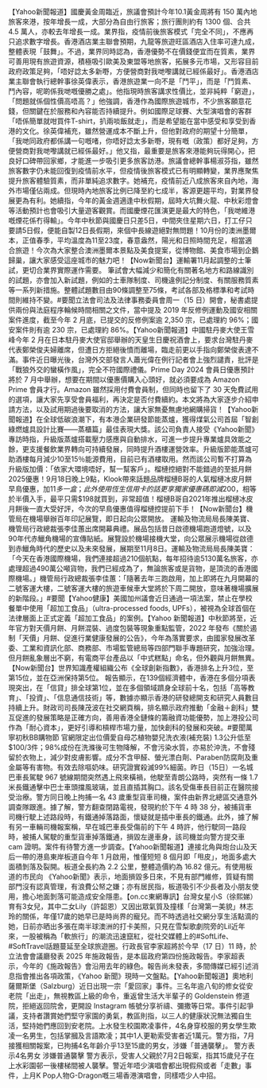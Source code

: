 【Yahoo新聞報道】國慶黃金周臨近，旅議會預計今年10.1黃金周將有 150 萬內地旅客來港，按年增長一成，大部分為自由行旅客；旅行團則約有 1300 個、合共 4.5 萬人，亦較去年增長一成。業界指，疫情前後旅客模式「完全不同」，不應再只追求數字增長。香港酒店業主聯會預期，九龍等旅遊旺區酒店入住率可達九成，整體表現「鼓舞」。不過，業界同時認為，香港優勢不在價錢便宜而在質素，業界可善用現有旅遊資源，積極吸引歐美及東盟等地旅客，拓展多元市場，又形容目前政府政策足夠，「唔好諗太多新嘢，方便營商對我哋嚟講就已經係最好」。香港酒店業主聯會執行總幹事徐英偉表示，香港旅遊業一向不是「鬥平」，而是「鬥質素、鬥內容，呢啲係我哋嘅優勝之處」。他指現時旅客講求性價比，並非純粹「窮遊」，「問題就係個性價高唔高？」他強調，香港作為國際旅遊城市，不少旅客願意花錢，但關鍵在於服務和內容能否持續提升。例如國際足球賽、大型演唱會的客群「唔係簡單就咁買件T-shirt，扒兩啖飯就走」，而是希望能在當中感受和享受到香港的文化。徐英偉補充，雖然營運成本不斷上升，但他對政府的期望十分簡單，「我哋同政府都係講一句嘅啫，你唔好諗太多新嘢，現有嘅（政策）都好足夠，方便營商對我哋嚟講就已經係最好。」他又指，最重要是旅客來港能夠玩得開心，把良好口碑帶回家鄉，才能進一步吸引更多旅客訪港。旅議會總幹事楊淑芬指，雖然旅客數字仍未能回復到疫情前水平，但疫情後旅客模式已有明顯轉變，業界應聚焦提升旅客體驗質素，而非單純追求數字。她補充，疫情前近八成旅客來自內地，海外市場僅佔兩成。但現時內地旅客比例已降至約七成半，客源更趨平均，對業界發展更為有利。她續指，今年的黃金週適逢中秋假期，屆時大坑舞火龍、中秋彩燈會等活動預計也會吸引大量遊客觀賞。而國慶煙花匯演更是最大的特色，「我哋維港嘅煙花係冇得輸」。今年中秋節與國慶日只差5日，中間夾住星期六日，打工仔只要請5日假，便能自製12日長假期，來個中長線遊絕對無問題！10月份的澳洲墨爾本，正值春季，平均溫度為11至23度，春意盎然，陽光和日照時間充足，相當適合旅遊！今次為大家整合澳洲墨爾本景點及美食提案，從博物館、美食市場到企鵝歸巢，讓大家感受這座城市的魅力吧！【Now新聞台】運輸署11月起調整的士筆試，更切合業界實際運作需要。 筆試會大幅減少和簡化有關著名地方和路線識別的試題，亦會加入新試題，例如的士車隊制度、司機違例記分制度、有關服務質素等一系列新措施。整體試題數目由90條調整至75條，考試各部及格標準和考試時間則維持不變。#要聞立法會司法及法律事務委員會周一（15 日）開會，秘書處提供兩份與法庭程序輪候時間相關之文件，當中提及 2019 年反修例運動及國安相關案件進度，截至今年 2 月底，已提交的反修例案逾 2,350 宗，已處理約 96%；國安案件則有逾 230 宗，已處理約 86%。【Yahoo新聞報道】中國駐丹麥大使王雪峰今年 2 月在日本駐丹麥大使官邸舉辦的天皇生日慶祝酒會上，要求台灣駐丹麥代表鄭榮俊夫婦離席，但遭日方拒絕後憤而離場，臨走前更以手指向鄭榮俊表達不滿。事件近日曝光後，台灣外交部發言人蕭光偉在例行記者會上強烈譴責，批評是「戰狼外交的蠻橫作風」，完全不符國際禮儀。Prime Day 2024 會員日優惠預計將於 7 月中舉辦，想要在期間以優惠價購入心頭好，就必須要成為 Amazon Prime 會員才行。Amazon 雖然採用付費會員制，但同時也留下了 30 天免費試用的選項，讓大家先享受會員福利，再決定是否付費續約。本文將為大家逐步介紹申請方法，以及試用期過後要取消的方法，讓大家無憂無慮地網購掃貨！【Yahoo新聞報道】在全球低碳浪潮下，有本港企業研發節能蒸爐，獲得煤氣公司首屆「智創綠燃爐具設計比賽——蒸櫃篇」最佳表現大獎。該公司負責人接受《Yahoo新聞》專訪時指，升級版蒸爐搭載壓力感應與自動排水，可進一步提升專業爐具效能之餘，更支援餐飲業界轉向可持續發展，同時提升酒樓運營效率。升級版節能蒸爐可助酒樓每月減少10至15％能源費用，目前已有酒樓取用。然而該公司暫不打算為升級版加價：「依家大環境唔好，幫一幫客戶」。榴槤控絕對不能錯過的至抵月餅2025優惠！9月18日晚上9點，Klook帶來話題品牌榴槤B哥的人氣榴槤冰皮月餅早鳥優惠，加$11多一盒；此外使用恆生信用卡的話更享獨家優惠碼即減$200，相等於半價入手，最平只需$198就買到，非常超值！榴槤B哥自2021年推出榴槤冰皮月餅後一直大受好評，今次的早鳥優惠值得榴槤控提前下手！【Now新聞台】機管局在機場舉辦百年印記展覽，即日起向公眾開放。 運輸及物流局局長陳美寶、機管局行政總裁張李佳蕙出席開幕典禮。展品包括昔日啟德機場跑道燈號，以及90年代赤鱲角機場的宣傳貼紙。展覽設於機場接機大堂，向公眾展示機場從啟德到赤鱲角時代的歷史以及未來發展，展期至11月8日。運輸及物流局局長陳美寶：「今天在香港國際機場，我們連接超過210個航點，每年招待逾5130萬名旅客，亦處理超過490萬公噸貨物，我們已經成為了，無論旅客或是貨物，是頂流的香港國際機場。」機管局行政總裁張李佳蕙：「隨著去年三跑啟用，加上即將在九月開幕的二號客運大樓，二號客運大樓的旅遊車候車大堂將於下周二開放，意味著機場擴展的新階段。」#要聞【Yahoo健康】美國加州議會近日通過一項法案，禁止在學校餐單中使用「超加工食品」（ultra-processed foods, UPFs），被視為全球首個在法律層面上正式定義「超加工食品」的案例。【Yahoo 新聞報道】中秋節將至，近年官方對天價月餅、月餅混裝、過度包裝等現象重點監管，2022 年發布《關於遏制「天價」月餅、促進行業健康發展的公告》，今年為落實要求，由國家發展改革委、工業和資訊化部、商務部、市場監管總局等四部門聯手專題研究，加強治理。但月餅亂象層出不窮，有電商平台產品以「中式糕點」命名，但外觀與月餅無異。【Now新聞台】世界知識產權組織公布《全球創新指數》，香港排名上升3位，至第15位，並在亞洲保持第5位。 報告顯示，在139個經濟體中，香港在多個分項表現突出，在「信貸」排全球第1位，並在多個領域躋身全球前十名，包括「高等教育」、「投資」、「信息通信技術」等，數據亦顯示香港的研發總開支和研究人員數目持續上升。財政司司長陳茂波在社交網頁稱，排名顯示政府推動「金融＋創科」雙互促進的發展策略是正確方向，善用香港全鏈條的籌融資功能優勢，加上港投公司作為「耐心資本」，更好引導和槓桿市場力量，加快創科的發展和突破。#要聞萬寧初秋BB購物節 官網限定出位價愛自母芯植物嬰兒洗衣液(補充裝) 1.3公升低至$100/3件；98%成份在洗滌後可生物降解，不會污染水質，亦易於沖洗，不會殘留於衣物上，減少對皮膚影響。成分不含甲醛、螢光漂白劑、Paraben防腐劑及重金屬等有害物。有效去除嘔奶味。研究證實殺滅99%細菌。昨日（15日）一名城巴車長駕駛 967 號線期間突然遇上飛來橫禍，他駛至青朗公路時，突然有一條 1.7 米長鐵通擊中巴士車頭擋風玻璃，並且直插其胸口。該名受傷車長目前正在醫院接受治療。警方同日晚上拘捕一名 43 歲重型貨車司機，案件由新界北總區交通意外調查隊跟進。據了解，警方翻查閉路電視，發現約於下午 4 時 38 分，被捕貨車司機行駛上述路段時，有鐵通掉落路面，懷疑就是插中車長的鐵通。此外，據了解有另一車輛司機報案稱，早在城巴車長受傷前的下午 4 時許，他行駛同一路段時，被捕人駕駛的重型貨車掉落鐵通，損毀左邊車身，該司機並向警方提交車 cam 證明。案件有待警方進一步調查。【Yahoo新聞報道】連接北角與炮台山及天后一帶的港島東岸板道自今年 1 月啟用，惟僅短短 8 個月即「甩皮」，地面多處大面積剝落及裂開。板道全長約為 2.2 公里，整體造價約為 16.82 億元。有使用板道的市民向 《Yahoo新聞》表示，地面損毀多日來，不見有部門維修，質疑有關部門沒有認真管理，有浪費公帑之嫌；亦有居民指，板道吸引不少長者及小朋友使用，擔心地面剝落可能造成安全隱患。【on.cc東網專訊】台灣女星小S（徐熙娣）育有3女兒，其中二女Lily（許韶恩）又因出眾氣質及撞樣「台灣第一美貌」林志玲的關係，年僅17歲的她早已是時尚界的寵兒。而不時透過社交網分享生活點滴的她，日前亦晒出多張在南半球澳洲的打卡美照，只見在雪梨歌劇院旁的Lil近年來，一股被稱為「軟旅行」的潮流迅速竄紅，從社交媒體上的#SoftLife、#SoftTravel話題蔓延至全球旅遊圈。行政長官李家超將於今早（17 日）11 時，於立法會會議廳發表 2025 年施政報告，是本屆政府第四份施政報告。李家超表示，今年的《施政報告》會沿用去年的綠色。報告尚未發表，多間傳媒已經引述消息指會推出各項政策，《Yahoo 新聞》現時一文盤點。【Yahoo新聞報道】奧地利薩爾斯堡（Salzburg）近日出現一宗「愛回家」事件。三名年逾八旬的修女從安老院「出走」，無視教區上級的命令，重返曾生活大半輩子的 Goldenstein 修道院，拒絕返回院舍，更開設 Instagram 帳號分享祈禱、彌撒等日常。事件引起爭議，支持者讚賞她們堅守家園的勇氣，教區則指，以三人的健康狀況無法獨自生活，堅持她們應回到安老院。上水發生校園欺凌事件，4名身穿校服的男女學生欺凌一名男生，包括掌摑及言語欺凌；其中1人更勒索受害者近1萬元。警方指，7月接獲相關報案，已拘捕4名年齡介乎13至15歲的男女，涉嫌「普通襲擊」。 警方表示4名男女 涉嫌普通襲擊 警方表示，受害人父親於7月2日報案，指其15歲兒子在上水彩園邨一後樓梯間被人襲擊。警近年唔少演唱會都出現假飛或者「走數」事件，上月K Pop人物G-Dragon嘅三場香港演唱會，同樣唔少人中招。